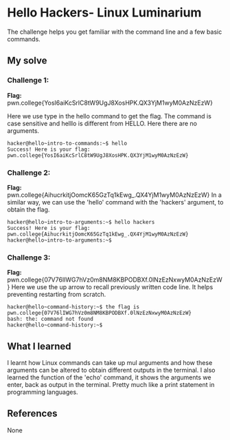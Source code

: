 # Hello Hackers- Linux Luminarium
The challenge helps you get familiar with the command line and a few basic commands.

## My solve
### Challenge 1:
**Flag:** pwn.college{YosI6aiKcSrlC8tW9UgJ8XosHPK.QX3YjM1wyM0AzNzEzW}

Here we use type in the hello command to get the flag. The command is case sensitive and helllo is different from HELLO.
Here there are no arguments.
```
hacker@hello~intro-to-commands:~$ hello
Success! Here is your flag:
pwn.college{YosI6aiKcSrlC8tW9UgJ8XosHPK.QX3YjM1wyM0AzNzEzW}
```
### Challenge 2:
**Flag:** pwn.college{AihucrkitjOomcK65GzTq1kEwg_.QX4YjM1wyM0AzNzEzW}
In a similar way, we can use the 'hello' command with the 'hackers' argument, to obtain the flag.
```
hacker@hello~intro-to-arguments:~$ hello hackers
Success! Here is your flag:
pwn.college{AihucrkitjOomcK65GzTq1kEwg_.QX4YjM1wyM0AzNzEzW}
hacker@hello~intro-to-arguments:~$ 
```
### Challenge 3:
**Flag:** pwn.college{07V76lIWG7hVz0m8NM8KBPODBXf.0lNzEzNxwyM0AzNzEzW}
Here we use the up arrow to recall previously written code line. It helps preventing restarting from scratch.
```
hacker@hello~command-history:~$ the flag is pwn.college{07V76lIWG7hVz0m8NM8KBPODBXf.0lNzEzNxwyM0AzNzEzW}
bash: the: command not found
hacker@hello~command-history:~$ 

```
## What I learned
I learnt how Linux commands can take up mul arguments and how these arguments can be altered to obtain different outputs in the terminal. I also learned the function of the 'echo' command, it shows the arguments we enter, back as output in the terminal. Pretty much like a print statement in programming languages.

## References 
None
